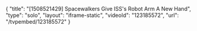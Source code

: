 {
    "title": "[1508521429] Spacewalkers Give ISS's Robot Arm A New Hand",
    "type": "solo",
    "layout": "iframe-static",
    "videoId": "123185572",
    "url": "\/tvpembed\/123185572"
}